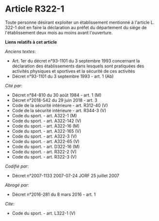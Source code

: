 # Article R322-1

Toute personne désirant exploiter un établissement mentionné à l'article L. 322-1 doit en faire la déclaration au préfet du
département du siège de l'établissement deux mois au moins avant l'ouverture.

**Liens relatifs à cet article**

_Anciens textes_:

  - Art. 1er du décret n°93-1101 du 3 septembre 1993 concernant la déclaration des établissements dans lesquels sont pratiquées des activités physiques et sportives et la sécurité de ces activités
  - Décret n°93-1101 du 3 septembre 1993 - art. 1 (Ab)

_Cité par_:

  - Décret n°84-810 du 30 août 1984 - art. 1 (M)
  - Décret n°2018-542 du 29 juin 2018 - art. 3
  - Code de la sécurité intérieure - art. R312-40 (V)
  - Code de la sécurité intérieure - art. R344-3 (V)
  - Code du sport. - art. A322-1 (M)
  - Code du sport. - art. A322-142 (V)
  - Code du sport. - art. A322-16 (M)
  - Code du sport. - art. A322-165 (V)
  - Code du sport. - art. A322-3 (V)
  - Code du sport. - art. A322-65 (V)
  - Code du sport. - art. D322-16 (M)
  - Code du sport. - art. R322-2 (V)
  - Code du sport. - art. R322-3 (V)

_Codifié par_:

  - Décret n°2007-1133 2007-07-24 JORF 25 juillet 2007

_Abrogé par_:

  - Décret n°2016-281 du 8 mars 2016 - art. 1

_Cite_:

  - Code du sport. - art. L322-1 (V)
